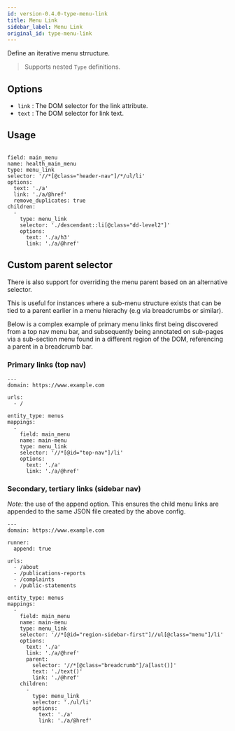 ```yaml
---
id: version-0.4.0-type-menu-link
title: Menu Link
sidebar_label: Menu Link
original_id: type-menu-link
---
```


Define an iterative menu strructure.

> Supports nested `Type` definitions.

## Options

- `link` *<string>*: The DOM selector for the link attribute.
- `text` *<string>*: The DOM selector for link text.

## Usage

```

field: main_menu
name: health_main_menu
type: menu_link
selector: '//*[@class="header-nav"]/*/ul/li'
options:
  text: './a'
  link: './a/@href'
  remove_duplicates: true
children:
  -
    type: menu_link
    selector: './descendant::li[@class="dd-level2"]'
    options:
      text: './a/h3'
      link: './a/@href'
```

## Custom parent selector

There is also support for overriding the menu parent based on an alternative selector.

This is useful for instances where a sub-menu structure exists that can be tied to a parent earlier in a menu hierachy (e.g via breadcrumbs or similar).

Below is a complex example of primary menu links first being discovered from a top nav menu bar, and subsequently being annotated on sub-pages via a sub-section menu found in a different region of the DOM, referencing a parent in a breadcrumb bar.

### Primary links (top nav)
```
---
domain: https://www.example.com

urls:
  - /

entity_type: menus
mappings:
  -
    field: main_menu
    name: main-menu
    type: menu_link
    selector: '//*[@id="top-nav"]/li'
    options:
      text: './a'
      link: './a/@href'
```

### Secondary, tertiary links (sidebar nav)

_Note:_ the use of the append option. This ensures the child menu links are appended to the same JSON file created by the above config.

```
---
domain: https://www.example.com

runner:
  append: true

urls:
  - /about
  - /publications-reports
  - /complaints
  - /public-statements

entity_type: menus
mappings:
  -
    field: main_menu
    name: main-menu
    type: menu_link
    selector: '//*[@id="region-sidebar-first"]//ul[@class="menu"]/li'
    options:
      text: './a'
      link: './a/@href'
      parent:
        selector: '//*[@class="breadcrumb"]/a[last()]'
        text: './text()'
        link: './@href'
    children:
      -
        type: menu_link
        selector: './ul/li'
        options:
          text: './a'
          link: './a/@href'
```
